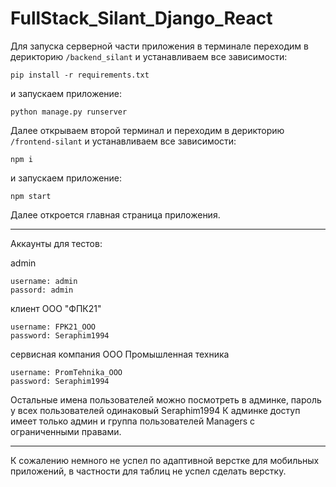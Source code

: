 # FullStack_Silant_Django_React
Для запуска серверной части приложения в терминале переходим в дерикторию ```/backend_silant``` и устанавливаем все зависимости:
```
pip install -r requirements.txt
```
и запускаем приложение:
```
python manage.py runserver
```
Далее открываем второй терминал и переходим в дерикторию ```/frontend-silant``` и устанавливаем все зависимости:
```
npm i
```
и запускаем приложение:
```
npm start
```
Далее откроется главная страница приложения.

---
Аккаунты для тестов:

admin
```
username: admin
passord: admin
```
клиент ООО "ФПК21"
```
username: FPK21_OOO
password: Seraphim1994
```
сервисная компания ООО Промышленная техника
```
username: PromTehnika_OOO
password: Seraphim1994
```
Остальные имена пользователей можно посмотреть в админке, пароль у всех пользователей одинаковый Seraphim1994
К админке доступ имеет только админ и группа пользователей Managers с ограниченными правами.

---

К сожалению немного не успел по адаптивной верстке для мобильных приложений, в частности для таблиц не успел сделать верстку.
